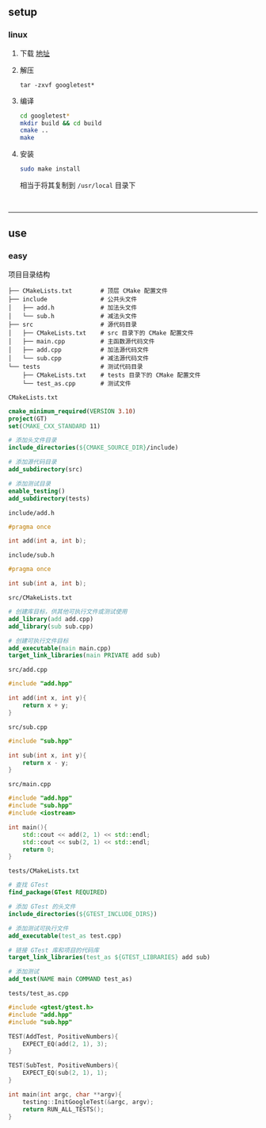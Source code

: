 ## setup

### linux

1. 下载 [地址](https://github.com/google/googletest/releases)

2. 解压
    
    ```
    tar -zxvf googletest*
    ```

3. 编译

    ```sh
    cd googletest*
    mkdir build && cd build
    cmake ..
    make
    ```

4. 安装

    ```sh
    sudo make install
    ```

    相当于将其复制到 `/usr/local` 目录下


<br>

---

## use


### easy

项目目录结构

```
├── CMakeLists.txt        # 顶层 CMake 配置文件
├── include               # 公共头文件
│   ├── add.h             # 加法头文件
│   └── sub.h             # 减法头文件
├── src                   # 源代码目录
│   ├── CMakeLists.txt    # src 目录下的 CMake 配置文件
│   ├── main.cpp          # 主函数源代码文件
│   ├── add.cpp           # 加法源代码文件
│   └── sub.cpp           # 减法源代码文件
└── tests                 # 测试代码目录
    ├── CMakeLists.txt    # tests 目录下的 CMake 配置文件
    └── test_as.cpp       # 测试文件
```

`CMakeLists.txt`

```cmake
cmake_minimum_required(VERSION 3.10)
project(GT)
set(CMAKE_CXX_STANDARD 11)

# 添加头文件目录
include_directories(${CMAKE_SOURCE_DIR}/include)

# 添加源代码目录
add_subdirectory(src)

# 添加测试目录
enable_testing()
add_subdirectory(tests)
```

`include/add.h`

```cpp
#pragma once

int add(int a, int b);
```

`include/sub.h`

```cpp
#pragma once

int sub(int a, int b);
```

`src/CMakeLists.txt`

```cmake
# 创建库目标，供其他可执行文件或测试使用
add_library(add add.cpp)
add_library(sub sub.cpp)

# 创建可执行文件目标
add_executable(main main.cpp)
target_link_libraries(main PRIVATE add sub)
```

`src/add.cpp`

```cpp
#include "add.hpp"

int add(int x, int y){
    return x + y;
}
```

`src/sub.cpp`

```cpp
#include "sub.hpp"

int sub(int x, int y){
    return x - y;
}
```

`src/main.cpp`

```cpp
#include "add.hpp"
#include "sub.hpp"
#include <iostream>

int main(){
    std::cout << add(2, 1) << std::endl;
    std::cout << sub(2, 1) << std::endl;
    return 0;
}
```

`tests/CMakeLists.txt`

```cmake
# 查找 GTest
find_package(GTest REQUIRED)

# 添加 GTest 的头文件
include_directories(${GTEST_INCLUDE_DIRS})

# 添加测试可执行文件
add_executable(test_as test.cpp)

# 链接 GTest 库和项目的代码库
target_link_libraries(test_as ${GTEST_LIBRARIES} add sub)

# 添加测试
add_test(NAME main COMMAND test_as)
```

`tests/test_as.cpp`

```cpp
#include <gtest/gtest.h>
#include "add.hpp"
#include "sub.hpp"

TEST(AddTest, PositiveNumbers){
    EXPECT_EQ(add(2, 1), 3);
}

TEST(SubTest, PositiveNumbers){
    EXPECT_EQ(sub(2, 1), 1);
}

int main(int argc, char **argv){
    testing::InitGoogleTest(&argc, argv);
    return RUN_ALL_TESTS();
}
```